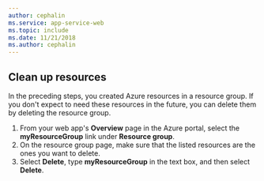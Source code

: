 ```yaml
---
author: cephalin
ms.service: app-service-web
ms.topic: include
ms.date: 11/21/2018
ms.author: cephalin
---
```

## Clean up resources

In the preceding steps, you created Azure resources in a resource group. If you don't expect to need these resources in the future, you can delete them by deleting the resource group.
 
1. From your web app's **Overview** page in the Azure portal, select the **myResourceGroup** link under **Resource group**.
2. On the resource group page, make sure that the listed resources are the ones you want to delete.
3. Select **Delete**, type **myResourceGroup** in the text box, and then select **Delete**.
